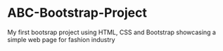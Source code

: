 # ABC-Bootstrap-Project
 My first bootsrap project using HTML, CSS and Bootstrap showcasing a simple web page for fashion industry
